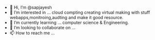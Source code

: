- 👋 Hi, I’m @sapjayesh
- 👀 I’m interested in ... cloud compting creating virtual making with stuff webapps,monitroing,audting and make it good resource. 
- 🌱 I’m currently learning ... computer science & Engineering.
- 💞️ I’m looking to collaborate on ...
- 📫 How to reach me ...

<!---
sapjayesh/sapjayesh is a ✨ special ✨ repository because its `README.md` (this file) appears on your GitHub profile.
You can click the Preview link to take a look at your changes.
--->
